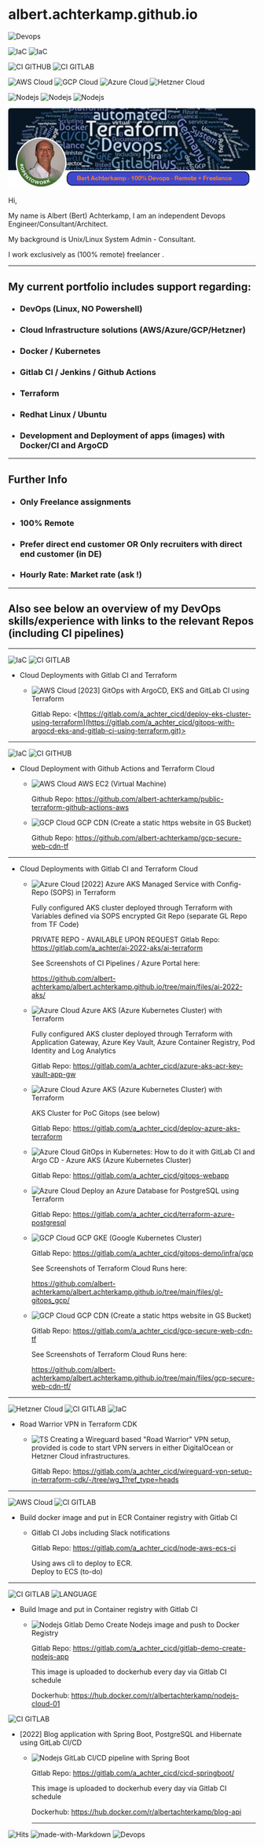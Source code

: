 # albert.achterkamp.github.io

  ![Devops](https://img.shields.io/badge/-100%25%20DevOps-blue)
  
   ![IaC](https://img.shields.io/badge/IaC-TERRAFORM-blueviolet) ![IaC](https://img.shields.io/badge/IaC-BICEP-blue)

   ![CI GITHUB](https://img.shields.io/badge/CI-GITHUB-black) ![CI GITLAB](https://img.shields.io/badge/CI-GITLAB-red)

   ![AWS Cloud](https://img.shields.io/badge/CLOUD-AWS-orange) ![GCP Cloud](https://img.shields.io/badge/CLOUD-GCP-brightgreen) ![Azure Cloud](https://img.shields.io/badge/CLOUD-AZURE-blue) ![Hetzner Cloud](https://img.shields.io/badge/CLOUD-HETZNER-red)

   ![Nodejs](https://img.shields.io/badge/code-JS-green) ![Nodejs](https://img.shields.io/badge/code-TS-blue) ![Nodejs](https://img.shields.io/badge/code-JAVA-purple)

![LI Profile - Bert Achterkamp](files/prof-bert-3.PNG?raw=true "LI Profile - Bert Achterkamp")

Hi,

My name is Albert (Bert) Achterkamp, I am an independent Devops Engineer/Consultant/Architect.

My background is Unix/Linux System Admin - Consultant.  

I work exclusively as (100% remote) freelancer .

----------------

## My current portfolio includes support regarding:

+ ### DevOps (Linux, NO Powershell)

+ ### Cloud Infrastructure solutions (AWS/Azure/GCP/Hetzner)

+ ### Docker / Kubernetes

+ ### Gitlab CI / Jenkins / Github Actions

+ ### Terraform 

+ ### Redhat Linux / Ubuntu

+ ### Development and Deployment of apps (images) with Docker/CI and ArgoCD

----------------

## Further Info

+ ### Only Freelance assignments

+ ### 100% Remote

+ ### Prefer direct end customer OR Only recruiters with direct end customer (in DE)

+ ### Hourly Rate: Market rate (ask !)

----------------

## Also see below an overview of my **DevOps skills/experience** with links to the relevant Repos (including CI pipelines) ##

----------------
![IaC](https://img.shields.io/badge/IaC-TERRAFORM-blueviolet)
![CI GITLAB](https://img.shields.io/badge/CI-GITLAB-red)

+ Cloud Deployments with Gitlab CI and Terraform

    + ![AWS Cloud](https://img.shields.io/badge/CLOUD-AWS-orange) [2023] GitOps with ArgoCD, EKS and GitLab CI using Terraform

      Gitlab Repo: <[https://gitlab.com/a_achter_cicd/deploy-eks-cluster-using-terraform](https://gitlab.com/a_achter_cicd/gitops-with-argocd-eks-and-gitlab-ci-using-terraform.git)>

----------------
![IaC](https://img.shields.io/badge/IaC-TERRAFORM-blueviolet)
![CI GITHUB](https://img.shields.io/badge/CI-GITHUB-black)

+ Cloud Deployment with Github Actions and Terraform Cloud

  + ![AWS Cloud](https://img.shields.io/badge/CLOUD-AWS-orange)
AWS EC2 (Virtual Machine)

    Github Repo: <https://github.com/albert-achterkamp/public-terraform-github-actions-aws>

  + ![GCP Cloud](https://img.shields.io/badge/CLOUD-GCP-brightgreen) GCP CDN (Create a static https website in GS Bucket)

    Github Repo: <https://github.com/albert-achterkamp/gcp-secure-web-cdn-tf>

----------------

+ Cloud Deployments with Gitlab CI and Terraform Cloud 

  + ![Azure Cloud](https://img.shields.io/badge/CLOUD-AZURE-blue) [2022] Azure AKS Managed Service with Config-Repo (SOPS) in Terraform

    Fully configured AKS cluster deployed through Terraform with Variables defined via SOPS encrypted Git Repo (separate GL Repo from TF Code)

    PRIVATE REPO - AVAILABLE UPON REQUEST Gitlab Repo: <https://gitlab.com/a_achter/ai-2022-aks/ai-terraform>   

    See Screenshots of CI Pipelines / Azure Portal here:

    <https://github.com/albert-achterkamp/albert.achterkamp.github.io/tree/main/files/ai-2022-aks/>

  + ![Azure Cloud](https://img.shields.io/badge/CLOUD-AZURE-blue) Azure AKS (Azure Kubernetes Cluster) with Terraform

    Fully configured AKS cluster deployed through Terraform with Application Gateway, Azure Key Vault, Azure Container Registry, Pod Identity and Log Analytics

    Gitlab Repo: <https://gitlab.com/a_achter_cicd/azure-aks-acr-key-vault-app-gw>

  + ![Azure Cloud](https://img.shields.io/badge/CLOUD-AZURE-blue) Azure AKS (Azure Kubernetes Cluster) with Terraform

    AKS Cluster for PoC Gitops (see below)

    Gitlab Repo: <https://gitlab.com/a_achter_cicd/deploy-azure-aks-terraform>

  + ![Azure Cloud](https://img.shields.io/badge/CLOUD-AZURE-blue) GitOps in Kubernetes: How to do it with GitLab CI and Argo CD -
  Azure AKS (Azure Kubernetes Cluster)

    Gitlab Repo: <https://gitlab.com/a_achter_cicd/gitops-webapp>

  + ![Azure Cloud](https://img.shields.io/badge/CLOUD-AZURE-blue) Deploy an Azure Database for PostgreSQL using Terraform

    Gitlab Repo: <https://gitlab.com/a_achter_cicd/terraform-azure-postgresql>

  + ![GCP Cloud](https://img.shields.io/badge/CLOUD-GCP-brightgreen) GCP GKE (Google Kubernetes Cluster)

    Gitlab Repo: <https://gitlab.com/a_achter_cicd/gitops-demo/infra/gcp>

    See Screenshots of Terraform Cloud Runs here:

    <https://github.com/albert-achterkamp/albert.achterkamp.github.io/tree/main/files/gl-gitops_gcp/>

  + ![GCP Cloud](https://img.shields.io/badge/CLOUD-GCP-brightgreen) GCP CDN (Create a static https website in GS Bucket)

    Gitlab Repo: <https://gitlab.com/a_achter_cicd/gcp-secure-web-cdn-tf>

    See Screenshots of Terraform Cloud Runs here:

    <https://github.com/albert-achterkamp/albert.achterkamp.github.io/tree/main/files/gcp-secure-web-cdn-tf/>


----------------
![Hetzner Cloud](https://img.shields.io/badge/CLOUD-Hetzner-red)
![CI GITLAB](https://img.shields.io/badge/CI-GITLAB-red)
![IaC](https://img.shields.io/badge/IaC-TERRAFORM_CDK-blueviolet)

+ Road Warrior VPN in Terraform CDK
  + ![TS](https://img.shields.io/badge/code-TS-blue) Creating a Wireguard based "Road Warrior" VPN setup, provided is code to start VPN servers in either DigitalOcean or Hetzner Cloud infrastructures.
    
    Gitlab Repo: <https://gitlab.com/a_achter_cicd/wireguard-vpn-setup-in-terraform-cdk/-/tree/wg_1?ref_type=heads>
  
----------------
![AWS Cloud](https://img.shields.io/badge/CLOUD-AWS-orange)
![CI GITLAB](https://img.shields.io/badge/CI-GITLAB-red)

+ Build docker image and put in ECR Container registry with Gitlab CI
  + Gitlab CI Jobs including Slack notifications

      Gitlab Repo: <https://gitlab.com/a_achter_cicd/node-aws-ecs-ci>

    Using aws cli to deploy to ECR.  
    Deploy to ECS (to-do)

----------------

![CI GITLAB](https://img.shields.io/badge/CI-GITLAB-red)
![LANGUAGE](https://img.shields.io/badge/LANGUAGE-JAVASCRIPT-blue)

+ Build Image and put in Container registry with Gitlab CI
  + ![Nodejs](https://img.shields.io/badge/code-JS-green) Gitlab Demo Create Nodejs image and push to Docker Registry

    Gitlab Repo: <https://gitlab.com/a_achter_cicd/gitlab-demo-create-nodejs-app>

    This image is uploaded to dockerhub every day via Gitlab CI schedule

    Dockerhub: https://hub.docker.com/r/albertachterkamp/nodejs-cloud-01

![CI GITLAB](https://img.shields.io/badge/CI-GITLAB-red)

+ [2022] Blog application with Spring Boot, PostgreSQL and Hibernate using GitLab CI/CD
  + ![Nodejs](https://img.shields.io/badge/code-JAVA-purple)  GitLab CI/CD pipeline with Spring Boot

    Gitlab Repo: <https://gitlab.com/a_achter_cicd/cicd-springboot/>

    This image is uploaded to dockerhub every day via Gitlab CI schedule

    Dockerhub: https://hub.docker.com/r/albertachterkamp/blog-api

    ----------------

![Hits](https://hits.seeyoufarm.com/api/count/incr/badge.svg?url=https%3A%2F%2Fgithub.com%2Falbert-achterkamp%2Falbert.achterkamp.github.io%2Fhit-counter&count_bg=%2379C83D&title_bg=%23555555&icon=&icon_color=%23E7E7E7&title=hits&edge_flat=false)
![made-with-Markdown](https://img.shields.io/badge/Made%20with-Markdown-1f425f.svg)
![Devops](https://img.shields.io/badge/-100%25%20DevOps-blue)
